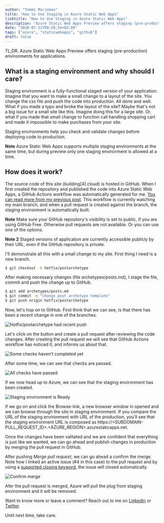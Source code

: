 ```yaml
---
author: "Tommi Marjomaa"
title: "How to Use Staging in Azure Static Web Apps"
linktitle: "How to Use Staging in Azure Static Web Apps"
description: "Azure Static Web Apps Preview offers staging (pre-production) environments for applications. Here's how you can leverage GitHub Actions workflow to automatically create a staging environment for your pull requests."
date: "2020-07-11T09:58:34+03:00"
tags: ["azure", "staticwebapps", "github"]
draft: false
---
```

TL;DR. Azure Static Web Apps Preview offers staging (pre-production) environments for applications. 

## What is a staging environment and why should I care? ##

Staging environment is a fully-functional staged version of your application. Imagine that you want to make a small change to a layout of the site. You change the css file and push the code into production. All done and well. What if you made a typo and broke the layout of the site? Maybe that's not a big issue for a small site like this. Imagine doing this for a large site. Or, what if you made that small change to function call handling shopping cart and made it impossible to make purchases from your site.

Staging environments help you check and validate changes before deploying code to production. 

 **Note** Azure Static Web Apps supports multiple staging environments at the same time, but during preview only one staging environment is allowed at a time.

## How does it work? ##

The source code of this site (building[4].cloud) is hosted in GitHub. When I first created the repository and published the code into Azure Static Web Apps, a GitHub Actions workflow was automatically generated for me. [You can read more from my previous post](/posts/we-are-live-and-kicking). This workflow is currently watching my main branch, and when a pull request is created against the branch, the staging environment is automatically built.

**Note** Make sure your GitHub repository's visibility is set to public, if you are using GitHub Free. Otherwise pull requests are not available. Or you can use one of the options.

**Note 2** Staged versions of application are currently accessible publicly by their URL, even if the GitHub repository is private.

I'll demonstrate all this with a small change to my site. First thing I need is a new branch.

```bash
$ git checkout -b hotfix/postarchetype
```

After making necessary changes (file archetypes/posts.md), I stage the file, commit and push the change up to GitHub.

```bash
$ git add archetypes/posts.md
$ git commit -m "Change post archetype template"
$ git push origin hotfix/postarchetype
```

Now, let's hop on to GitHub. First think that we can see, is that there has been a recent change in one of the branches. 

![Hotfix/postarchetype had recent push](/images/staging-recent-push.png)

Let's click on the button and create a pull request after reviewing the code changes. After creating the pull request we will see that GitHub Actions workflow has noticed it, and informs us about that.

![Some checks haven't completed yet](/images/some-checks-havent-completed.png)

After some time, we can see that checks are passed. 

![All checks have passed](/images/all-checks-have-passed.png)

If we now head up to Azure, we can see that the staging environment has been created.

![Staging environment is Ready ](/images/swa-staging-environment-is-ready.png)

If we go on and click the Browse-link, a new browser window in opened and we can browse through the site in staging environment. If you compare the URL of the staging environment with URL of the production, you'll see that the staging environment URL is composed as https://\<SUBDOMAIN-PULL_REQUEST_ID\>.\<AZURE_REGION\>.azurestaticapps.net.

Once the changes have been valitated and we are confident that everything is just like we wanted, we can go ahead and publish changes in production by merging the pull request in GitHub.

After pushing *Merge pull request*, we can go ahead a confirm the merge. Note how I linked an active issue (#4 in this case) to the pull request and by using a [supported closing keyword](https://docs.github.com/en/github/managing-your-work-on-github/linking-a-pull-request-to-an-issue#linking-a-pull-request-to-an-issue-using-a-keyword), the issue will closed automatically.

![Confirm merge](/images/confirm-merge.png)

Afer the pull request is merged, Azure will pull the plug from staging environment and it will be removed.

Want to know more or leave a comment? Reach out to me on [LinkedIn](https://linkedin.com/in/tommimarjomaa) or [Twitter](https://twitter.com/tommimarjomaa).

Until next time, take care.